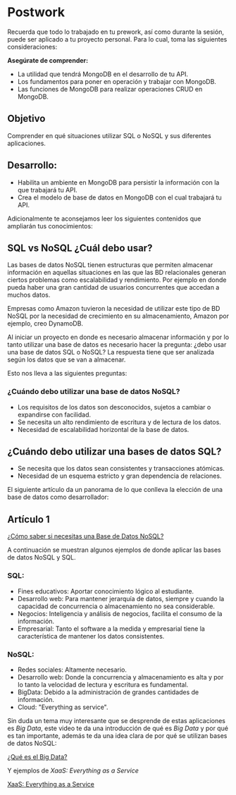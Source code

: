 # Postwork

Recuerda que todo lo trabajado en tu prework, así como durante la sesión, puede ser aplicado a tu proyecto personal. Para lo cual, toma las siguientes consideraciones:

**Asegúrate de comprender:**

- La utilidad que tendrá MongoDB en el desarrollo de tu API.
- Los fundamentos para poner en operación y trabajar con MongoDB.
- Las funciones de MongoDB para realizar operaciones CRUD en MongoDB.

## Objetivo

Comprender en qué situaciones utilizar SQL o NoSQL y sus diferentes aplicaciones.

## Desarrollo:

- Habilita un ambiente en MongoDB para persistir la información con la que trabajará tu API.
- Crea el modelo de base de datos en MongoDB con el cual trabajará tu API.

Adicionalmente te aconsejamos leer los siguientes contenidos que ampliarán tus conocimientos:

## SQL vs NoSQL ¿Cuál debo usar?

Las bases de datos NoSQL tienen estructuras que permiten almacenar información en aquellas situaciones en las que las BD relacionales generan ciertos problemas como escalabilidad y rendimiento. Por ejemplo en donde pueda haber una gran cantidad de usuarios concurrentes que accedan a muchos datos.

Empresas como Amazon tuvieron la necesidad de utilizar este tipo de BD NoSQL por la necesidad de crecimiento en su almacenamiento, Amazon por ejemplo, creo DynamoDB.

Al iniciar un proyecto en donde es necesario almacenar información y por lo tanto utilizar una base de datos es necesario hacer la pregunta: ¿debo usar una base de datos SQL o NoSQL? La respuesta tiene que ser analizada según los datos que se van a almacenar.

Esto nos lleva a las siguientes preguntas:

### ¿Cuándo debo utilizar una base de datos NoSQL?

- Los requisitos de los datos son desconocidos, sujetos a cambiar o expandirse con facilidad.
- Se necesita un alto rendimiento de escritura y de lectura de los datos.
- Necesidad de escalabilidad horizontal de la base de datos.

## ¿Cuándo debo utilizar una bases de datos SQL?

- Se necesita que los datos sean consistentes y transacciones atómicas.
- Necesidad de un esquema estricto y gran dependencia de relaciones.

El siguiente artículo da un panorama de lo que conlleva la elección de una base de datos como desarrollador:

## Artículo 1

[¿Cómo saber si necesitas una Base de Datos NoSQL?](https://medium.com/@eugeniomendoza/c%C3%B3mo-saber-si-necesitas-una-base-de-datos-nosql-b6cfd5bb7d9b)

A continuación se muestran algunos ejemplos de donde aplicar las bases de datos NoSQL y SQL.

### SQL:

- Fines educativos: Aportar conocimiento lógico al estudiante.
- Desarrollo web: Para mantener jerarquía de datos, siempre y cuando la capacidad de concurrencia o almacenamiento no sea considerable.
- Negocios: Inteligencia y análisis de negocios, facilita el consumo de la información.
- Empresarial: Tanto el software a la medida y empresarial tiene la característica de mantener los datos consistentes.

### NoSQL:

- Redes sociales: Altamente necesario.
- Desarrollo web: Donde la concurrencia y almacenamiento es alta y por lo tanto la velocidad de lectura y escritura es fundamental.
- BigData: Debido a la administración de grandes cantidades de información.
- Cloud: "Everything as service".

Sin duda un tema muy interesante que se desprende de estas aplicaciones es *Big Data*, este video te da una introducción de qué es *Big Data* y por qué es tan importante, además te da una idea clara de por qué se utilizan bases de datos NoSQL:

[¿Qué es el Big Data?](https://youtu.be/M26iIqmqWkI)

Y ejemplos de *XaaS: Everything as a Service*

[XaaS: Everything as a Service](https://youtu.be/4G7u-wIpOvE)
